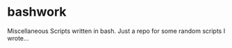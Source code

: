 bashwork
========

Miscellaneous Scripts written in bash.
Just a repo for some random scripts I wrote...
